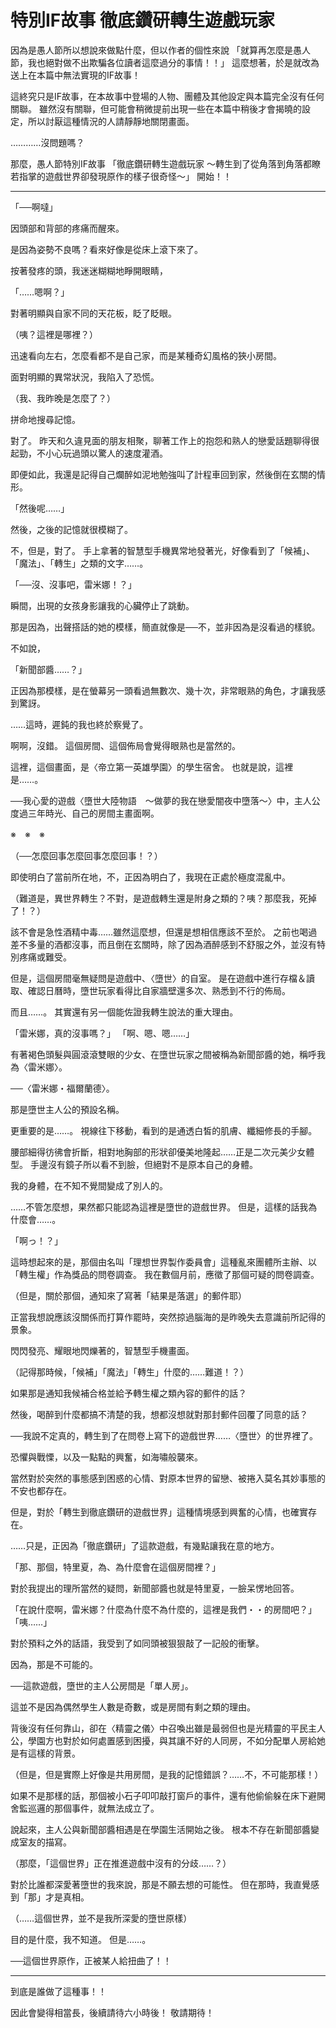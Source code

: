 # 特別IF故事 徹底鑽研轉生遊戲玩家

因為是愚人節所以想說來做點什麼，但以作者的個性來說
「就算再怎麼是愚人節，我也絕對做不出欺騙各位讀者這麼過分的事情！！」
這麼想著，於是就改為送上在本篇中無法實現的IF故事！

這終究只是IF故事，在本故事中登場的人物、團體及其他設定與本篇完全沒有任何關聯。
雖然沒有關聯，但可能會稍微提前出現一些在本篇中稍後才會揭曉的設定，所以討厭這種情況的人請靜靜地關閉畫面。


…………沒問題嗎？

那麼，愚人節特別IF故事
「徹底鑽研轉生遊戲玩家 ～轉生到了從角落到角落都瞭若指掌的遊戲世界卻發現原作的樣子很奇怪～」
開始！！

---

「──啊噠」

因頭部和背部的疼痛而醒來。

是因為姿勢不良嗎？看來好像是從床上滾下來了。

按著發疼的頭，我迷迷糊糊地睜開眼睛，

「……嗯啊？」

對著明顯與自家不同的天花板，眨了眨眼。

（咦？這裡是哪裡？）

迅速看向左右，怎麼看都不是自己家，而是某種奇幻風格的狹小房間。

面對明顯的異常狀況，我陷入了恐慌。

（我、我昨晚是怎麼了？）

拼命地搜尋記憶。

對了。
昨天和久違見面的朋友相聚，聊著工作上的抱怨和熟人的戀愛話題聊得很起勁，不小心玩過頭以驚人的速度灌酒。

即便如此，我還是記得自己爛醉如泥地勉強叫了計程車回到家，然後倒在玄關的情形。

「然後呢……」

然後，之後的記憶就很模糊了。

不，但是，對了。
手上拿著的智慧型手機異常地發著光，好像看到了「候補」、「魔法」、「轉生」之類的文字……。

「──沒、沒事吧，雷米娜！？」

瞬間，出現的女孩身影讓我的心臟停止了跳動。

那是因為，出聲搭話的她的模樣，簡直就像是──不，並非因為是沒看過的樣貌。

不如說，

「新聞部醬……？」

正因為那模樣，是在螢幕另一頭看過無數次、幾十次，非常眼熟的角色，才讓我感到驚訝。

……這時，遲鈍的我也終於察覺了。

啊啊，沒錯。
這個房間、這個佈局會覺得眼熟也是當然的。

這裡，這個畫面，是〈帝立第一英雄學園〉的學生宿舍。
也就是說，這裡是……。

──我心愛的遊戲〈墮世大陸物語　～做夢的我在戀愛闇夜中墮落～〉中，主人公度過三年時光、自己的房間主畫面啊。

※　※　※

（──怎麼回事怎麼回事怎麼回事！？）

即使明白了當前所在地，不，正因為明白了，我現在正處於極度混亂中。

（難道是，異世界轉生？不對，是遊戲轉生還是附身之類的？咦？那麼我，死掉了！？）

該不會是急性酒精中毒……雖然這麼想，但還是想相信應該不至於。
之前也喝過差不多量的酒都沒事，而且倒在玄關時，除了因為酒醉感到不舒服之外，並沒有特別疼痛或難受。

但是，這個房間毫無疑問是遊戲中、〈墮世〉的自室。
是在遊戲中進行存檔＆讀取、確認日曆時，墮世玩家看得比自家牆壁還多次、熟悉到不行的佈局。

而且……。
其實還有另一個能佐證我轉生說法的重大理由。

「雷米娜，真的沒事嗎？」
「啊、嗯、嗯……」

有著褐色頭髮與圓滾滾雙眼的少女、在墮世玩家之間被稱為新聞部醬的她，稱呼我為〈雷米娜〉。

──〈雷米娜・福爾蘭德〉。

那是墮世主人公的預設名稱。

更重要的是……。
視線往下移動，看到的是通透白皙的肌膚、纖細修長的手腳。

腰部細得彷彿會折斷，相對地胸部的形狀卻優美地隆起……正是二次元美少女體型。
手邊沒有鏡子所以看不到臉，但絕對不是原本自己的身體。

我的身體，在不知不覺間變成了別人的。

……不管怎麼想，果然都只能認為這裡是墮世的遊戲世界。
但是，這樣的話我為什麼會……。

「啊っ！？」

這時想起來的是，那個由名叫「理想世界製作委員會」這種亂來團體所主辦、以「轉生權」作為獎品的問卷調查。
我在數個月前，應徵了那個可疑的問卷調查。

（但是，關於那個，通知來了寫著「結果是落選」的郵件耶）

正當我想說應該沒關係而打算作罷時，突然掠過腦海的是昨晚失去意識前所記得的景象。

閃閃發亮、耀眼地閃爍著的，智慧型手機畫面。

（記得那時候，「候補」「魔法」「轉生」什麼的……難道！？）

如果那是通知我候補合格並給予轉生權之類內容的郵件的話？

然後，喝醉到什麼都搞不清楚的我，想都沒想就對那封郵件回覆了同意的話？

──我說不定真的，轉生到了在問卷上寫下的遊戲世界……〈墮世〉的世界裡了。

恐懼與戰慄，以及一點點的興奮，如海嘯般襲來。

當然對於突然的事態感到困惑的心情、對原本世界的留戀、被捲入莫名其妙事態的不安也都存在。

但是，對於「轉生到徹底鑽研的遊戲世界」這種情境感到興奮的心情，也確實存在。

……只是，正因為「徹底鑽研」了這款遊戲，有幾點讓我在意的地方。

「那、那個，特里夏，為、為什麼會在這個房間裡？」

對於我提出的理所當然的疑問，新聞部醬也就是特里夏，一臉呆愣地回答。

「在說什麼啊，雷米娜？什麼為什麼不為什麼的，這裡是我們・・的房間吧？」
「咦……」

對於預料之外的話語，我受到了如同頭被狠狠敲了一記般的衝擊。

因為，那是不可能的。

──這款遊戲，墮世的主人公房間是「單人房」。

這並不是因為偶然學生人數是奇數，或是房間有剩之類的理由。

背後沒有任何靠山，卻在〈精靈之儀〉中召喚出雖是最弱但也是光精靈的平民主人公，學園方也對於如何處置感到困擾，與其讓不好的人同房，不如分配單人房給她是有這樣的背景。

（但是，但是實際上好像是共用房間，是我的記憶錯誤？……不，不可能那樣！）

如果不是那樣的話，那個被小石子叩叩敲打窗戶的事件，還有他偷偷躲在床下避開舍監巡邏的那個事件，就無法成立了。

說起來，主人公與新聞部醬相遇是在學園生活開始之後。
根本不存在新聞部醬變成室友的描寫。

（那麼，「這個世界」正在推進遊戲中沒有的分歧……？）

對於比誰都深愛著墮世的我來說，那是不願去想的可能性。
但在那時，我直覺感到「那」才是真相。

（……這個世界，並不是我所深愛的墮世原樣）

目的是什麼，我不知道。
但是……。

──這個世界原作，正被某人給扭曲了！！

---

到底是誰做了這種事！！

因此會變得相當長，後續請待六小時後！
敬請期待！